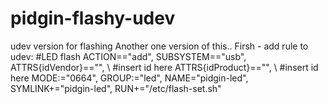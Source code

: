 # pidgin-flashy-udev
udev version for flashing
Another one version of this..
Firsh - add rule to udev:
#LED flash
ACTION=="add", SUBSYSTEM=="usb", \
ATTRS{idVendor}=="", \ #insert id here
ATTRS{idProduct}=="", \ #insert id here
MODE:="0664", GROUP:="led", NAME="pidgin-led", SYMLINK+="pidgin-led", RUN+="/etc/flash-set.sh"
